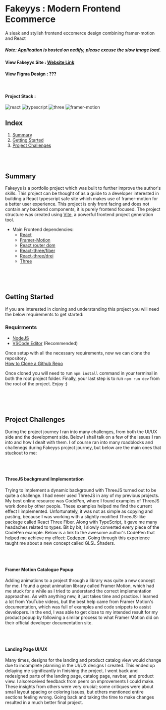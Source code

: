 # Fakeyys : Modern Frontend Ecommerce
 A sleak and stylish frontend eccomerce design combining framer-motion and React
##### Note: Application is hosted on netlify, please excuse the slow image load.

#### View Fakeyys Site : [Website Link](https://fakeyys.netlify.app)

#### View Figma Design : ???

<br />

#### Project Stack :

![react](https://github.com/Typicallunchbox/fakeyys-ecommerce/assets/41709116/aefb55bf-d5b9-4597-802f-e7be54105f3c)
![typescript](https://github.com/Typicallunchbox/fakeyys-ecommerce/assets/41709116/f7b0ef44-1f77-4f11-8ef4-569c47f879c5)
![three](https://github.com/Typicallunchbox/fakeyys-ecommerce/assets/41709116/9b1ff4d0-0b87-48e9-bbe7-89e935c22d4a)
![framer-motion](https://github.com/Typicallunchbox/fakeyys-ecommerce/assets/41709116/1230e2f4-c4b1-4fa6-b56b-04973b5d1644)


## Index


1. [Summary](#summary)
2. [Getting Started](#getting-started)
3. [Project Challenges](#project-challenges)

<br />
<br />

## Summary

Fakeyys is a portfolio project which was built to further improve the author's skills. This project can be thought of as a guide to a developer interested in building a React typescript safe site which makes use of framer-motion for a better user experience. This project is only front facing and does not contain any backend components, it is purely frontend focused. The project structure was created using [Vite](https://vitejs.dev/), a powerful frontend project generation tool.

* Main Frontend dependencies:
    * [React](https://react.dev/)
    * [Framer-Motion](https://www.framer.com/motion/)
    * [React router dom](https://reactrouter.com/en/main)
    * [React-three/fiber](https://docs.pmnd.rs/react-three-fiber/getting-started/introduction)
    * [React-three/drei](https://github.com/pmndrs/drei)
    * [Three](https://threejs.org/)
 
<br />
<br />
<br />

 
## Getting Started
If you are interested in cloning and understanding this project you will need the below requirements to get started:

### Requirments
 * [NodeJS](https://nodejs.org/en/download/)
 * [VSCode Editor](https://code.visualstudio.com/) (Recommended)

Once setup with all the necessary requirements, now we can clone the repository. 
<br />
[How to Clone a Github Repo](https://docs.github.com/en/repositories/creating-and-managing-repositories/cloning-a-repository)

Once cloned you will need to run `npm install` command in your terminal in both the root project folder.
Finally, your last step is to run `npm run dev` from the root of the project. Enjoy :)

<br />
<br />
<br />


## Project Challenges
During the project journey I ran into many challenges, from both the UI/UX side and the development side. Below I shall talk on
a few of the issues I ran into and how I dealt with them. I of course ran into many roadblocks and challenegs during Fakeyys project journey,
but below are the main ones that stuckout to me:

<br />
<br />

#### <b>ThreeJS background Implementation</b>
   

Trying to implement a dynamic background with ThreeJS turned out to be quite a challenge. I had never used ThreeJS in any of my previous projects. My best online resource was CodePen, 
where I found examples of ThreeJS work done by other people. These examples helped me find the current effect I implemented. Unfortunately, it was not as simple as copying and pasting, 
because I was working with a slightly modified ThreeJS-like package called React Three Fiber. Along with TypeScript, it gave me many headaches related to types. Bit by bit, I slowly 
converted every piece of the CodePen example. Below is a link to the awesome author's CodePen that helped me achieve my effect: [Codepen](https://codepen.io/vaalentin/pen/vLqmwG). 
Going through this experience taught me about a new concept called GLSL Shaders.

<br />
<br />
   
#### <b>Framer Motion Catalogue Popup</b>
   
 Adding animations to a project through a library was quite a new concept for me. I found a great animation library called Framer Motion, which had me stuck for a while as I tried
 to understand the correct implementation approaches. As with anything new, it just takes time and practice. I learned a lot from YouTube videos, but the best help came from Framer
 Motion's documentation, which was full of examples and code snippets to assist developers. In the end, I was able to get close to my intended result for my product popup by following
 a similar process to what Framer Motion did on their official developer documentation site.

 <br />
 <br />

#### <b>Landing Page UI/UX</b>
   
Many times, designs for the landing and product catalog view would change due to incomplete planning in the UI/UX designs I created. This ended up delaying me significantly in
finishing the project. I went back and redesigned parts of the landing page, catalog page, navbar, and product view. I alsoreceived feedback from peers on improvements I could make.
These insights from others were very crucial; some critiques were about small layout spacing or coloring issues, but others mentioned entire sections feeling wrong. Going back and
taking the time to make changes resulted in a much better final project. 


